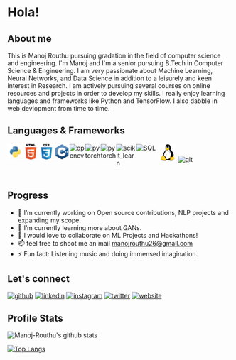 # Hola!
## About me
This is Manoj Routhu pursuing gradation in the field of computer science and engineering.<!--![Github gif](https://user-images.githubusercontent.com/78267609/149504060-b7e1a6b1-d080-4e96-9d96-f1833bd6c919.gif)-->
I'm Manoj and I'm a senior pursuing B.Tech in Computer Science & Engineering. I am very passionate about Machine Learning, Neural Networks, and Data Science in addition to a leisurely and keen interest in Research. I am actively pursuing several courses on online resources and projects in order to develop my skills. I really enjoy learning languages and frameworks like Python and TensorFlow. I also dabble in web devlopment from time to time.
<!-- ## I am currently working on 
 - Open source contributions
 - Personal projects
 - Learning new technologies -->
## Languages & Frameworks
<p>
<img align="left" alt="Python" width="35px"  src="https://raw.githubusercontent.com/github/explore/80688e429a7d4ef2fca1e82350fe8e3517d3494d/topics/python/python.png"/>
<img align="left" alt="HTML5" width="35px" src="https://raw.githubusercontent.com/github/explore/80688e429a7d4ef2fca1e82350fe8e3517d3494d/topics/html/html.png" />
<img align="left" alt="CSS3" width="35px" src="https://raw.githubusercontent.com/github/explore/80688e429a7d4ef2fca1e82350fe8e3517d3494d/topics/css/css.png" />
<img align="left" alt="C" width="35px" src="https://raw.githubusercontent.com/github/explore/80688e429a7d4ef2fca1e82350fe8e3517d3494d/topics/cpp/cpp.png"/>
<img src="https://www.vectorlogo.zone/logos/opencv/opencv-icon.svg" alt="opencv" width="35px" align="left"/>
<img src="https://www.vectorlogo.zone/logos/pytorch/pytorch-icon.svg" alt="pytorch" width="35px" align="left"/>
<img src="https://raw.githubusercontent.com/devicons/devicon/master/icons/linux/linux-original.svg" alt="linux" width="40" height="40"/>
<img src="https://upload.wikimedia.org/wikipedia/commons/2/2d/Tensorflow_logo.svg" alt="pytorch" width="35px" align="left"/>
<img src="https://www.vectorlogo.zone/logos/git-scm/git-scm-icon.svg" alt="git" width="40" height="40"/>
<img src="https://upload.wikimedia.org/wikipedia/commons/0/05/Scikit_learn_logo_small.svg" alt="scikit_learn" width="45px" align="left"/>
<img src="https://upload.wikimedia.org/wikipedia/commons/3/38/SQLite370.svg" alt="SQL" width="50px" align="left"/>
</p>
<br>

## Progress
- 🔭 I’m currently working on Open source contributions, NLP projects and expanding my scope.
- 🌱 I’m currently learning more about GANs.
- 👯 I would love to collaborate on ML Projects and Hackathons!
- 📫 feel free to shoot me an mail manojrouthu26@gmail.com
- ⚡ Fun fact: Listening music and doing immensed imagination.

## Let's connect
[<img src='https://github.com/Manoj-Routhu/Manoj-Routhu/assets/78267609/b005266b-1759-450e-a733-44e136aef455' alt='github' height='40'>](https://github.com/Manoj-Routhu)  [<img src='https://img.icons8.com/color/48/linkedin.png' alt='linkedin' height='40'>](https://www.linkedin.com/in/manoj-routhu)  [<img src='https://img.icons8.com/color/48/instagram-new--v1.png' alt='instagram' height='40'>](https://www.instagram.com/manoj_routhu/)   [<img src='https://img.icons8.com/color/48/twitter--v1.png' alt='twitter' height='40'>](https://twitter.com/manoj_routhu) [<img src='https://github.com/Manoj-Routhu/Manoj-Routhu/assets/78267609/5c2e249f-90ac-4255-a025-908a4a0fcee4' alt='website' height='40'>](https://green-smoke-08634d40f.5.azurestaticapps.net/)


## Profile Stats
![Manoj-Routhu's github stats](https://github-readme-stats-sigma-five.vercel.app/api?username=Manoj-Routhu&show_icons=true&theme=prussian)

[![Top Langs](https://github-readme-stats-sigma-five.vercel.app/api/top-langs/?username=Manoj-Routhu&layout=compact)](https://github.com/anuraghazra/github-readme-stats)

<!-- ## Let's connect
[<img src='https://cdn.jsdelivr.net/npm/simple-icons@3.0.1/icons/github.svg' alt='github' height='40'>](https://github.com/Manoj-Routhu)  [<img src='https://cdn.jsdelivr.net/npm/simple-icons@3.0.1/icons/linkedin.svg' alt='linkedin' height='40'>](https://www.linkedin.com/in/manoj-routhu)  [<img src='https://cdn.jsdelivr.net/npm/simple-icons@3.0.1/icons/instagram.svg' alt='instagram' height='40'>](https://www.instagram.com/manoj_routhu/)   [<img src='https://cdn.jsdelivr.net/npm/simple-icons@3.0.1/icons/twitter.svg' alt='twitter' height='40'>](https://twitter.com/manoj_routhu) -->

<!-- 
feel free to shoot me a mail:manojrouthu26@gmail.com -->


<!--
**Manoj-Routhu/Manoj-Routhu** is a ✨ _special_ ✨ repository because its `README.md` (this file) appears on your GitHub profile.

Here are some ideas to get you started:

* * 🔭 I’m currently working on ...
- 🌱 I’m currently learning 
- 💬 Ask me about something releated to Technology that I can help you with.
- 📫 feel free to shoot me a mail::manojrouthu26@gmail.com
- ⚡ Fun fact: Listening music and doing immensed imagination.
-->
